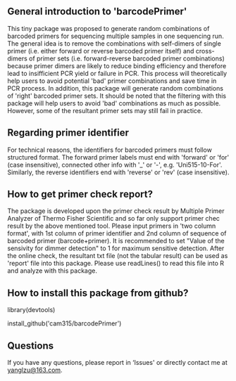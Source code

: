 ## General introduction to 'barcodePrimer'
This tiny package was proposed to generate random combinations of barcoded primers for sequencing multiple samples in one sequencing run. The general idea is to remove the combinations with self-dimers of single primer (i.e. either forward or reverse barcoded primer itself) and cross-dimers of primer sets (i.e. forward-reverse barcoded primer combinations) because primer dimers are likely to reduce binding efficiency and therefore lead to insifficient PCR yield or failure in PCR. This process will theoretically help users to avoid potential 'bad' primer combinations and save time in PCR process. In addition, this package will generate random combinations of 'right' barcoded primer sets. It should be noted that the filtering with this package will help users to avoid 'bad' combinations as much as possible. However, some of the resultant primer sets may still fail in practice.
## Regarding primer identifier
For technical reasons, the identifiers for barcoded primers must follow structured format. The forward primer labels must end with 'forward' or 'for' (case insensitive), connected other info with '_' or '-', e.g. 'Uni515-10-For'. Similarly, the reverse identifiers end with 'reverse' or 'rev' (case insensitive).
## How to get primer check report?
The package is developed upon the primer check result by Multiple Primer Analyzer of Thermo Fisher Scientific and so far only support primer chec result by the above mentioned tool. Please input primers in 'two column format', with 1st column of primer identifier and 2nd column of sequence of barcoded primer (barcode+primer). It is recommended to set "Value of the sensivity for dimmer detection" to 1 for maximum sensitive detection. After the online check, the resultant txt file (not the tabular result) can be used as 'report' file into this package. Please use readLines() to read this file into R and analyze with this package.
## How to install this package from github?
library(devtools)

install_github('cam315/barcodePrimer')
## Questions
If you have any questions, please report in ‘Issues' or directly contact me at yanglzu@163.com.
